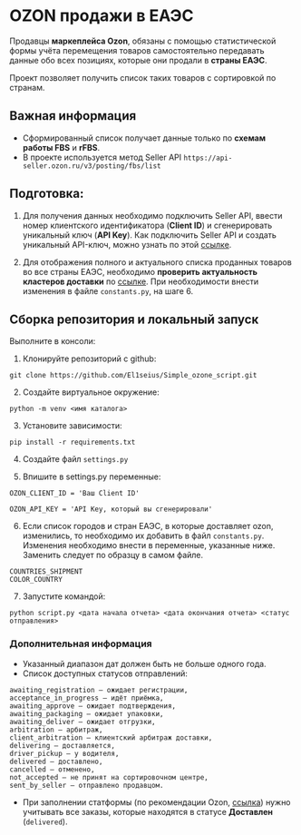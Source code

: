 # OZON  продажи в ЕАЭС

Продавцы **маркеплейса Ozon**, обязаны с помощью статистической формы учёта перемещения товаров самостоятельно передавать данные обо всех позициях, которые они продали в **страны ЕАЭС**.

Проект позволяет получить список таких товаров с сортировкой по странам.


## Важная информация

- Сформированный список получает данные только по **схемам работы FBS** и **rFBS**.
- В проекте используется метод Seller API `https://api-seller.ozon.ru/v3/posting/fbs/list`

## Подготовка:

1. Для получения данных необходимо подключить Seller API, ввести номер клиентского идентификатора (**Client ID**) и  сгенерировать уникальный ключ (**API Key**). Как подключить Seller API и создать уникальный API-ключ, можно узнать по этой [ссылке](https://seller-edu.ozon.ru/docs/api-ozon/how-to-api.html#:~:text=%D0%BE%D0%B1%D0%BD%D0%BE%D0%B2%D0%BB%D1%8F%D1%82%D1%8C%20%D1%81%D1%82%D0%B0%D1%82%D1%83%D1%81%D1%8B%20%D0%BE%D1%82%D0%BF%D1%80%D0%B0%D0%B2%D0%BB%D0%B5%D0%BD%D0%B8%D0%B9.-,%D0%9A%D0%B0%D0%BA%20%D0%BF%D0%BE%D0%B4%D0%BA%D0%BB%D1%8E%D1%87%D0%B8%D1%82%D1%8C%20Seller%20API,-%D0%9F%D0%BE%D1%81%D0%BB%D0%B5%20%D1%80%D0%B5%D0%B3%D0%B8%D1%81%D1%82%D1%80%D0%B0%D1%86%D0%B8%D0%B8%20%D0%B2).

2. Для отображения полного и актуального списка проданных товаров во все страны ЕАЭС, необходимо **проверить актуальность кластеров доставки** по [ссылке](https://seller-edu.ozon.ru/docs/finances-documents/additional-information/statisticheskaya-forma-ucheta.html#:~:text=%D0%90%D1%80%D0%BC%D0%B5%D0%BD%D0%B8%D1%8F%20%D0%B8%20%D0%9A%D1%8B%D1%80%D0%B3%D1%8B%D0%B7%D1%81%D1%82%D0%B0%D0%BD.-,%D0%9A%D0%BB%D0%B0%D1%81%D1%82%D0%B5%D1%80%20%D0%B4%D0%BE%D1%81%D1%82%D0%B0%D0%B2%D0%BA%D0%B8,-%D0%A1%D1%82%D1%80%D0%B0%D0%BD%D0%B0%20%D0%95%D0%90%D0%AD%D0%A1). При необходимости внести изменения в файле `constants.py`, на шаге 6.

## Сборка репозитория и локальный запуск

Выполните в консоли:

1. Клонируйте репозиторий с github:

```
git clone https://github.com/El1seius/Simple_ozone_script.git
```

2. Создайте виртуальное окружение:

```
python -m venv <имя каталога>
```

3. Установите зависимости:

```
pip install -r requirements.txt
```

4. Создайте файл `settings.py`

5. Впишите в settings.py переменные:
```
OZON_CLIENT_ID = 'Ваш Client ID'

OZON_API_KEY = 'API Key, который вы сгенерировали'
```

6. Если список городов и стран ЕАЭС, в которые доставляет ozon, изменились, то необходимо их добавить в файл `constants.py`. Изменения необходимо внести в переменные, указанные ниже. Заменить следует по образцу в самом файле.
```
COUNTRIES_SHIPMENT
COLOR_COUNTRY
```
7. Запустите командой:

```
python script.py <дата начала отчета> <дата окончания отчета> <статус отправления>
```

### Дополнительная информация

- Указанный диапазон дат должен быть не больше одного года.
- Список доступных статусов отправлений:
```
awaiting_registration — ожидает регистрации,
acceptance_in_progress — идёт приёмка,
awaiting_approve — ожидает подтверждения,
awaiting_packaging — ожидает упаковки,
awaiting_deliver — ожидает отгрузки,
arbitration — арбитраж,
client_arbitration — клиентский арбитраж доставки,
delivering — доставляется,
driver_pickup — у водителя,
delivered — доставлено,
cancelled — отменено,
not_accepted — не принят на сортировочном центре,
sent_by_seller – отправлено продавцом.
````
- При заполнении статформы (по рекомендации Ozon, [ссылка](https://seller-edu.ozon.ru/docs/finances-documents/additional-information/statisticheskaya-forma-ucheta.html#:~:text=%D0%BD%D0%B0%D1%85%D0%BE%D0%B4%D1%8F%D1%82%D1%81%D1%8F%20%D0%B2%20%D1%81%D1%82%D0%B0%D1%82%D1%83%D1%81%D0%B5-,%D0%94%D0%BE%D1%81%D1%82%D0%B0%D0%B2%D0%BB%D0%B5%D0%BD,-%3B)) нужно учитывать все заказы, которые находятся в статусе **Доставлен** (`delivered`).
